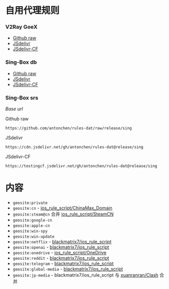 # 自用代理规则
### V2Ray GoeX
  - [Github raw](https://github.com/antonchen/rules-dat/raw/release/geosite-lite.dat)
  - [JSdelivr](https://cdn.jsdelivr.net/gh/antonchen/rules-dat@release/geosite-lite.dat)
  - [JSdelivr-CF](https://testingcf.jsdelivr.net/gh/antonchen/rules-dat@release/geosite-lite.dat)
### Sing-Box db
  - [Github raw](https://github.com/antonchen/rules-dat/raw/release/geosite-lite.db)
  - [JSdelivr](https://cdn.jsdelivr.net/gh/antonchen/rules-dat@release/geosite-lite.db)
  - [JSdelivr-CF](https://testingcf.jsdelivr.net/gh/antonchen/rules-dat@release/geosite-lite.db)
### Sing-Box srs

*Base url*

Github raw
```
https://github.com/antonchen/rules-dat/raw/release/sing
```
JSdelivr
```
https://cdn.jsdelivr.net/gh/antonchen/rules-dat@release/sing
```
JSdelivr-CF
```
https://testingcf.jsdelivr.net/gh/antonchen/rules-dat@release/sing
```

# 内容
  - `geosite:private`
  - `geosite:cn` - [ios_rule_script/ChinaMax_Domain](https://github.com/blackmatrix7/ios_rule_script/tree/master/rule/Clash/ChinaMax)
  - `geosite:steam@cn` 合并 [ios_rule_script/SteamCN](https://github.com/blackmatrix7/ios_rule_script/tree/master/rule/Clash/SteamCN)
  - `geosite:google-cn`
  - `geosite:apple-cn`
  - `geosite:win-spy`
  - `geosite:win-update`
  - `geosite:netflix` - [blackmatrix7/ios_rule_script](https://github.com/blackmatrix7/ios_rule_script/tree/master/rule/Clash/Netflix)
  - `geosite:openai` - [blackmatrix7/ios_rule_script](https://github.com/blackmatrix7/ios_rule_script/tree/master/rule/Clash/OpenAI)
  - `geosite:onedrive` - [ios_rule_script/OneDrive](https://github.com/blackmatrix7/ios_rule_script/tree/master/rule/Clash/OneDrive)
  - `geosite:reddit` - [blackmatrix7/ios_rule_script](https://github.com/blackmatrix7/ios_rule_script/tree/master/rule/Clash/Reddit)
  - `geosite:telegram` - [blackmatrix7/ios_rule_script](https://github.com/blackmatrix7/ios_rule_script/tree/master/rule/Clash/Telegram)
  - `geosite:global-media` - [blackmatrix7/ios_rule_script](https://github.com/blackmatrix7/ios_rule_script/tree/master/rule/Clash/GlobalMedia)
  - `geosite:jp-media` - blackmatrix7/ios_rule_script 与 [xuanranran/Clash](https://github.com/xuanranran/Clash/blob/main/yaml/Japan_Media.yaml) 合并
